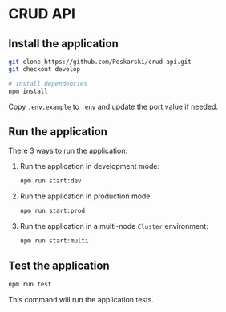 # CRUD API

## Install the application

```bash
git clone https://github.com/Peskarski/crud-api.git
git checkout develop

# install dependencies
npm install
```

Copy `.env.example` to `.env` and update the port value if needed.

## Run the application

There 3 ways to run the application:

1. Run the application in development mode:

   ```bash
   npm run start:dev
   ```
2. Run the application in production mode:

   ```bash
   npm run start:prod
   ```

3. Run the application in a multi-node `Cluster` environment:

    ```bash
    npm run start:multi
    ```

## Test the application

```bash
npm run test
```

This command will run the application tests.
